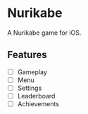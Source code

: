 # Nurikabe

A Nurikabe game for iOS.

## Features

- [ ] Gameplay
- [ ] Menu
- [ ] Settings
- [ ] Leaderboard
- [ ] Achievements